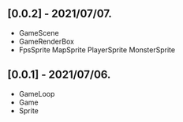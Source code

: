 
## [0.0.2] - 2021/07/07. 
* GameScene
* GameRenderBox 
* FpsSprite MapSprite PlayerSprite MonsterSprite 

## [0.0.1] - 2021/07/06. 
* GameLoop 
* Game 
* Sprite 
